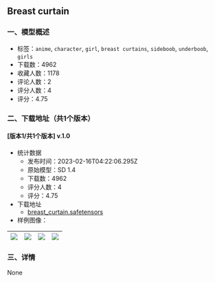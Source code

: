 ## Breast curtain
### 一、模型概述

- 标签：`anime`, `character`, `girl`, `breast curtains`, `sideboob`, `underboob`, `girls`
- 下载数：4962
- 收藏人数：1178
- 评论人数：2
- 评分人数：4
- 评分：4.75

### 二、下载地址（共1个版本）

#### [版本1/共1个版本] v.1.0

- 统计数据
  - 发布时间：2023-02-16T04:22:06.295Z
  - 原始模型：SD 1.4
  - 下载数：4962
  - 评分人数：4
  - 评分：4.75
- 下载地址
  - [breast_curtain.safetensors](https://civitai.com/api/download/models/11038)
- 样例图像：

| <img src="https://image.civitai.com/xG1nkqKTMzGDvpLrqFT7WA/d013ceff-3d08-4649-7f94-35ab0d209100/width=450/106574.jpeg" /> | <img src="https://image.civitai.com/xG1nkqKTMzGDvpLrqFT7WA/3d3f2ed3-83e7-4d8f-2cb8-9d206879e400/width=450/106577.jpeg" /> | <img src="https://image.civitai.com/xG1nkqKTMzGDvpLrqFT7WA/bf9d1666-2f61-482f-ce29-b41afd8dea00/width=450/106576.jpeg" /> | <img src="https://image.civitai.com/xG1nkqKTMzGDvpLrqFT7WA/0085e4cd-d02a-4be3-7736-8b43d5fe2800/width=450/106575.jpeg" /> |
| ---- | ---- | ---- | ---- |


### 三、详情
None